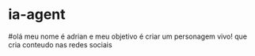 # ia-agent
#olá meu nome é adrian e meu objetivo é criar um personagem vivo! que cria conteudo nas redes sociais
